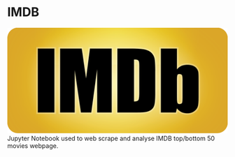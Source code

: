 # IMDB

<html>
  <body>
      <img src='New-imdb-logo.png'>
  </body>
</html>
Jupyter Notebook used to web scrape and analyse IMDB top/bottom 50 movies webpage.
